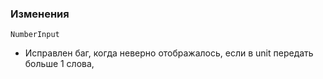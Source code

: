 ### Изменения

`NumberInput`

- Исправлен баг, когда неверно отображалось, если в unit передать больше 1 слова, 